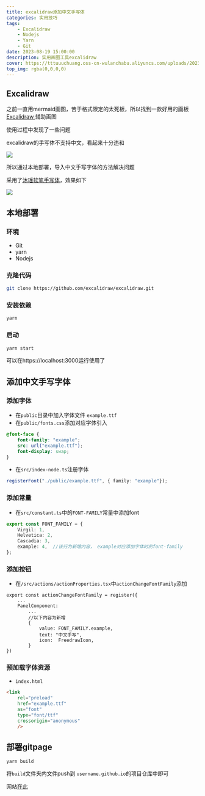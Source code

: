 ```yaml
---
title: excalidraw添加中文手写体
categories: 实用技巧
tags: 
    - Excalidraw
    - Nodejs
    - Yarn
    - Git
date: 2023-08-19 15:00:00
description: 实用画图工具excalidraw
cover: https://tttuuuchuang.oss-cn-wulanchabu.aliyuncs.com/uploads/2023/08/19/4-2023-08-19-1530.png
top_img: rgba(0,0,0,0)
---
```

## Excalidraw

之前一直用mermaid画图，苦于格式限定的太死板，所以找到一款好用的画板[Excalidraw ](https://excalidraw.com/)辅助画图

使用过程中发现了一些问题

excalidraw的手写体不支持中文，看起来十分违和

![](https://tttuuuchuang.oss-cn-wulanchabu.aliyuncs.com/uploads/2023/08/19/2023-08-19-1120.png)

所以通过本地部署，导入中文手写字体的方法解决问题

采用了[沐瑶软笔手写体](https://www.fonts.net.cn/font-35068393713.html)，效果如下

![](https://tttuuuchuang.oss-cn-wulanchabu.aliyuncs.com/uploads/2023/08/19/1-2023-08-19-1120.png)

## 本地部署

### 环境

- Git
- yarn
- Nodejs

### 克隆代码

```bash
git clone https://github.com/excalidraw/excalidraw.git
```

### 安装依赖

```bash
yarn
```

### 启动

```bash
yarn start
```

可以在https://localhost:3000运行使用了



## 添加中文手写字体

### 添加字体

- 在``public``目录中加入字体文件 ``example.ttf``
- 在``public/fonts.css``添加对应字体引入

```css
@font-face {
    font-family: "example";
    src: url("example.ttf");
    font-display: swap;
}
```

- 在``src/index-node.ts``注册字体

```ts
registerFont("./public/example.ttf", { family: "example"});
```



### 添加常量

- 在``src/constant.ts``中的``FONT-FAMILY``常量中添加font

```ts	
export const FONT_FAMILY = {
    Virgil: 1,
    Helvetica: 2,
    Cascadia: 3,
    example: 4,  //该行为新增内容， example对应添加字体时的font-family
};
```



### 添加按钮

- 在``/src/actions/actionProperties.tsx``中``actionChangeFontFamily``添加

```tsx
export const actionChangeFontFamily = register({
    ...
    PanelComponent: 
    	...
    	//以下内容为新增
    	{
            value: FONT_FAMILY.example,
            text: "中文手写",
            icon:  FreedrawIcon,
        }
})
```



### 预加载字体资源

- ``index.html``

```html
<link
	rel="preload"
	href="example.ttf"
	as="font"
	type="font/ttf"
	crossorigin="anonymous"
	/>
```



## 部署gitpage

```b
yarn build
```

将``build``文件夹内文件push到 ``username.github.io``的项目仓库中即可

网站[在此](https://xiaopangwa99.github.io/)

